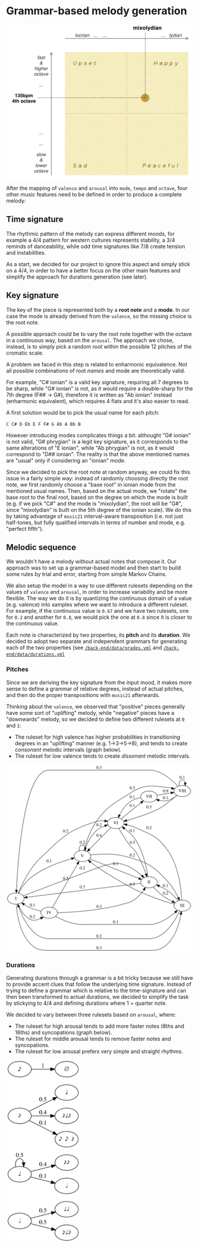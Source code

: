 Grammar-based melody generation
===============================

<img alt="mood mapping" src="./pic/mapping.svg" width="500">

After the mapping of `valence` and `arousal` into `mode`, `tempo` and `octave`, four other music features need to be defined in order to produce a complete melody:

Time signature
--------------

The rhythmic pattern of the melody can express different moods, for example a 4/4 pattern for western cultures represents stability, a 3/4 reminds of danceability, while odd time signatures like 7/8 create tension and instabilities.

As a start, we decided for our project to ignore this aspect and simply stick on a 4/4, in order to have a better focus on the other main features and simplify the approach for durations generation (see later).


Key signature
-------------

The key of the piece is represented both by a **root note** and a **mode**. In our case the mode is already derived from the `valence`, so the missing choice is the root note.

A possible approach could be to vary the root note together with the octave in a continuous way, based on the `arousal`.
The approach we chose, instead, is to simply pick a random root within the possible 12 pitches of the cromatic scale.

A problem we faced in this step is related to enharmonic equivalence. Not all possible combinations of root _names_ and mode are theoretically valid.

For example, "C# ionian" is a valid key signature, requiring all 7 degrees to be sharp, while "G# ionian" is not, as it would require a double-sharp for the 7th degree (F## → G#), therefore it is written as "Ab ionian" instead (enharmonic equivalent), which requires 4 flats and it's also easier to read.

A first solution would be to pick the usual name for each pitch:

	C C# D Eb E F F# G Ab A Bb B

However introducing modes complicates things a bit: althought "G# ionian" is not valid, "G# phrygian" is a legit key signature, as it corresponds to the same alterations of "E ionian", while "Ab phrygian" is not, as it would correspond to "D## ionian". The reality is that the above mentioned names are "usual" only if considering an "ionian" mode.

Since we decided to pick the root note at random anyway, we could fix this issue in a fairly simple way: instead of randomly choosing directly the root note, we first randomly choose a "base root" in ionian mode from the mentioned usual names. Then, based on the actual mode, we "rotate" the base root to the final root, based on the degree on which the mode is built (e.g. if we pick "C#" and the mode is "mixolydian", the root will be "G#", since "mixolydian" is built on the 5th degree of the ionian scale). We do this by taking advantage of `music21` interval-aware transposition (i.e. not just half-tones, but fully qualified intervals in terms of number and mode, e.g. "perfect fifth").


Melodic sequence
----------------

We wouldn't have a melody without actual notes that compose it.
Our approach was to set up a grammar-based model and then start to build some rules by trial and error, starting from simple Markov Chains.

We also setup the model in a way to use different rulesets depending on the values of `valence` and `arousal`, in order to increase variability and be more flexible.
The way we do it is by quantizing the continuous domain of a value (e.g. valence) into samples where we want to introduce a different ruleset. For example, if the continuous value is `0.67` and we have two rulesets, one for `0.2` and another for `0.8`, we would pick the one at `0.8` since it is _closer_ to the continuous value.

Each note is characterized by two properties, its **pitch** and its **duration**. We decided to adopt two separate and independent grammars for generating each of the two properties (see [`/back-end/data/grades.yml`](/back-end/data/grades.yml) and [`/back-end/data/durations.yml`](/back-end/data/durations.yml)


### Pitches

Since we are deriving the key signature from the input mood, it makes more sense to define a grammar of relative degrees, instead of actual pitches, and then do the proper transpositions with `music21` afterwards.

Thinking about the `valence`, we observed that "positive" pieces generally have some sort of "uplifting" melody, while "negative" pieces have a "downwards" melody, so we decided to define two different rulesets at `0` and `1`:

- The ruleset for high valence has higher probabilities in transitioning degrees in an "uplifting" manner (e.g. 1→3→5→8), and tends to create _consonant_ melodic intervals (graph below).
- The ruleset for low valence tends to create _dissonant_ melodic intervals.

<img alt="degrees grammar" title="degrees grammar for high valence" src="./pic/degrees-grammar.svg" width="500">


### Durations

Generating durations through a grammar is a bit tricky because we still have to provide accent clues that follow the underlying time signature.
Instead of trying to define a grammar which is relative to the time-signature and can then been transformed to actual durations, we decided to simplify the task by stickying to 4/4 and defining durations where 1 = quarter note.

We decided to vary between three rulesets based on `arousal`, where:

- The ruleset for high arousal tends to add more faster notes (8ths and 16ths) and syncopations (graph below).
- The ruleset for middle arousal tends to remove faster notes and syncopations.
- The ruleset for low arousal prefers very simple and straight rhythms.

<img alt="durations grammar" title="durations grammar for high arousal" src="./pic/durations-grammar.svg" width="200">